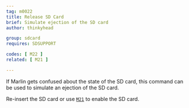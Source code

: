 ```yaml
---
tag: m0022
title: Release SD Card
brief: Simulate ejection of the SD card
author: thinkyhead

group: sdcard
requires: SDSUPPORT

codes: [ M22 ]
related: [ M21 ]

---
```


If Marlin gets confused about the state of the SD card, this command can be used to simulate an ejection of the SD card.

Re-insert the SD card or use [`M21`](/docs/gcode/M021.html) to enable the SD card.
